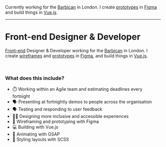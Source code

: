 Currently working for the [Barbican](https://barbican.org.uk) in London. I create [prototypes](https://www.uiprep.com/blog/ultimate-guide-to-prototyping-in-figma) in [Figma](https://figma.com) and build things in [Vue.js](https://vuejs.org).

---

# Front-end Designer & Developer

[Front-end](https://en.wikipedia.org/wiki/Front-end_web_development) Designer & Developer working for the [Barbican](https://barbican.org.uk) in London. I create [wireframes](https://www.figma.com/blog/how-to-wireframe/) and [prototypes](https://www.uiprep.com/blog/ultimate-guide-to-prototyping-in-figma) in [Figma](https://figma.com), and build things in [Vue.js](https://vuejs.org).

<br>

### What does this include?

- ⏱️ Working within an Agile team and estimating deadlines every fortnight
- 🗣️ Presenting at fortnightly demos to people across the organisation
- 🗣️ Testing and responding to user feedback
- 👨‍🔬 Designing more inclusive and accessible experiences
- 🎨 Wireframing and prototyping with Figma
- 💻 Building with Vue.js
- 🚀 Animating with GSAP
- 📝 Styling layouts with SCSS
